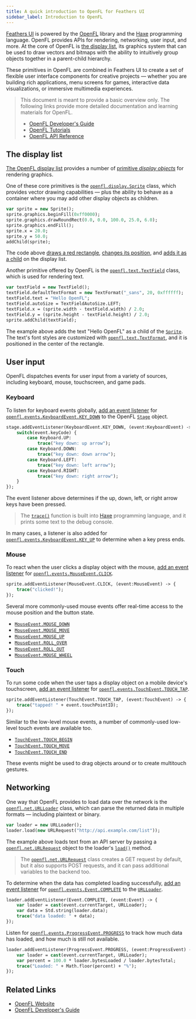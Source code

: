 ```yaml
---
title: A quick introduction to OpenFL for Feathers UI
sidebar_label: Introduction to OpenFL
---
```


[Feathers UI](/) is powered by the [OpenFL](https://openfl.org/) library and the [Haxe](https://haxe.org/) programming language. OpenFL provides APIs for rendering, networking, user input, and more. At the core of OpenFL is [the display list](https://books.openfl.org/openfl-developers-guide/display-programming/basics-of-display-programming.html), its graphics system that can be used to draw vectors and bitmaps with the ability to intuitively group objects together in a parent-child hierarchy.

These primitives in OpenFL are combined in Feathers UI to create a set of flexible user interface components for creative projects — whether you are building rich applications, menu screens for games, interactive data visualizations, or immersive multimedia experiences.

> This document is meant to provide a basic overview only. The following links provide more detailed documentation and learning materials for OpenFL.
>
> - [OpenFL Developer's Guide](https://books.openfl.org/openfl-developers-guide/)
> - [OpenFL Tutorials](https://www.openfl.org/learn/haxelib/tutorials/)
> - [OpenFL API Reference](https://api.openfl.org/)

## The display list

[The OpenFL display list](https://books.openfl.org/openfl-developers-guide/display-programming/basics-of-display-programming.html) provides a number of [primitive _display objects_](https://books.openfl.org/openfl-developers-guide/display-programming/core-display-classes.html) for rendering graphics.

One of these core primitives is the [`openfl.display.Sprite`](https://api.openfl.org/openfl/display/Sprite.html) class, which provides vector drawing capabilities — plus the ability to behave as a container where you may add other display objects as children.

```haxe
var sprite = new Sprite();
sprite.graphics.beginFill(0xff0000);
sprite.graphics.drawRoundRect(0.0, 0.0, 100.0, 25.0, 6.0);
sprite.graphics.endFill();
sprite.x = 20.0;
sprite.y = 50.0;
addChild(sprite);
```

The code above [draws a red rectangle](https://books.openfl.org/openfl-developers-guide/using-the-drawing-api/drawing-shapes-using-built-in-methods.html), [changes its position](https://books.openfl.org/openfl-developers-guide/display-programming/manipulating-display-objects/changing-position.html), and [adds it as a child](https://books.openfl.org/openfl-developers-guide/display-programming/working-with-display-objects/working-with-display-object-containers.html) on the display list.

Another primitive offered by OpenFL is the [`openfl.text.TextField`](https://api.openfl.org/openfl/text/TextField.html) class, which is used for rendering text.

```haxe
var textField = new TextField();
textField.defaultTextFormat = new TextFormat("_sans", 20, 0xffffff);
textField.text = "Hello OpenFL";
textField.autoSize = TextFieldAutoSize.LEFT;
textField.x = (sprite.width - textField.width) / 2.0;
textField.y = (sprite.height - textField.height) / 2.0;
sprite.addChild(textField);
```

The example above adds the text "Hello OpenFL" as a child of the [`Sprite`](https://api.openfl.org/openfl/display/Sprite.html). The text's font styles are customized with [`openfl.text.TextFormat`](https://api.openfl.org/openfl/text/TextFormat.html), and it is positioned in the center of the rectangle.

## User input

OpenFL dispatches events for user input from a variety of sources, including keyboard, mouse, touchscreen, and game pads.

### Keyboard

To listen for keyboard events globally, [add an event listener](https://books.openfl.org/openfl-developers-guide/handling-events/basics-of-handling-events.html) for [`openfl.events.KeyboardEvent.KEY_DOWN`](https://api.openfl.org/openfl/events/KeyboardEvent.html#KEY_DOWN) to the OpenFL [`Stage`](https://api.openfl.org/openfl/display/Stage.html) object.

```haxe
stage.addEventListener(KeyboardEvent.KEY_DOWN, (event:KeyboardEvent) -> {
    switch(event.keyCode) {
        case Keyboard.UP:
            trace("key down: up arrow");
        case Keyboard.DOWN:
            trace("key down: down arrow");
        case Keyboard.LEFT:
            trace("key down: left arrow");
        case Keyboard.RIGHT:
            trace("key down: right arrow");
    }
});
```

The event listener above determines if the up, down, left, or right arrow keys have been pressed.

> The [`trace()`](https://haxe.org/manual/debugging-trace-log.html) function is built into [Haxe](https://haxe.org) programming language, and it prints some text to the debug console.

In many cases, a listener is also added for [`openfl.events.KeyboardEvent.KEY_UP`](https://api.openfl.org/openfl/events/KeyboardEvent.html#KEY_UP) to determine when a key press ends.

### Mouse

To react when the user clicks a display object with the mouse, [add an event listener](https://books.openfl.org/openfl-developers-guide/handling-events/basics-of-handling-events.html) for [`openfl.events.MouseEvent.CLICK`](https://api.openfl.org/openfl/events/MouseEvent.html#CLICK).

```haxe
sprite.addEventListener(MouseEvent.CLICK, (event:MouseEvent) -> {
    trace("clicked!");
});
```

Several more commonly-used mouse events offer real-time access to the mouse position and the button state.

- [`MouseEvent.MOUSE_DOWN`](https://api.openfl.org/openfl/events/MouseEvent.html#MOUSE_DOWN)
- [`MouseEvent.MOUSE_MOVE`](https://api.openfl.org/openfl/events/MouseEvent.html#MOUSE_MOVE)
- [`MouseEvent.MOUSE_UP`](https://api.openfl.org/openfl/events/MouseEvent.html#MOUSE_UP)
- [`MouseEvent.ROLL_OVER`](https://api.openfl.org/openfl/events/MouseEvent.html#ROLL_OVER)
- [`MouseEvent.ROLL_OUT`](https://api.openfl.org/openfl/events/MouseEvent.html#ROLL_OUT)
- [`MouseEvent.MOUSE_WHEEL`](https://api.openfl.org/openfl/events/MouseEvent.html#MOUSE_WHEEL)

### Touch

To run some code when the user taps a display object on a mobile device's touchscreen, [add an event listener](https://books.openfl.org/openfl-developers-guide/handling-events/basics-of-handling-events.html) for [`openfl.events.TouchEvent.TOUCH_TAP`](https://api.openfl.org/openfl/events/TouchEvent.html#TOUCH_TAP).

```haxe
sprite.addEventListener(TouchEvent.TOUCH_TAP, (event:TouchEvent) -> {
    trace("tapped! " + event.touchPointID);
});
```

Similar to the low-level mouse events, a number of commonly-used low-level touch events are available too.

- [`TouchEvent.TOUCH_BEGIN`](https://api.openfl.org/openfl/events/TouchEvent.html#TOUCH_BEGIN)
- [`TouchEvent.TOUCH_MOVE`](https://api.openfl.org/openfl/events/TouchEvent.html#TOUCH_MOVE)
- [`TouchEvent.TOUCH_END`](https://api.openfl.org/openfl/events/TouchEvent.html#TOUCH_END)

These events might be used to drag objects around or to create multitouch gestures.

## Networking

One way that OpenFL provides to load data over the network is the [`openfl.net.URLLoader`](https://api.openfl.org/openfl/net/URLLoader.html) class, which can parse the returned data in multiple formats — including plaintext or binary.

```haxe
var loader = new URLLoader();
loader.load(new URLRequest("http://api.example.com/list"));
```

The example above loads text from an API server by passing a [`openfl.net.URLRequest`](https://api.openfl.org/openfl/net/URLRequest.html) object to the loader's [`load()`](https://api.openfl.org/openfl/net/URLLoader.html#load) method.

> The [`openfl.net.URLRequest`](https://api.openfl.org/openfl/net/URLRequest.html) class creates a GET request by default, but it also supports POST requests, and it can pass additional variables to the backend too.

To determine when the data has completed loading successfully, [add an event listener](https://books.openfl.org/openfl-developers-guide/handling-events/basics-of-handling-events.html) for [`openfl.events.Event.COMPLETE`](https://api.openfl.org/openfl/events/Event.html#COMPLETE) to the [`URLLoader`](https://api.openfl.org/openfl/net/URLLoader.html).

```haxe
loader.addEventListener(Event.COMPLETE, (event:Event) -> {
    var loader = cast(event.currentTarget, URLLoader);
    var data = Std.string(loader.data);
    trace("data loaded: " + data);
});
```

Listen for [`openfl.events.ProgressEvent.PROGRESS`](https://api.openfl.org/openfl/events/ProgressEvent.html#PROGRESS) to track how much data has loaded, and how much is still not available.

```haxe
loader.addEventListener(ProgressEvent.PROGRESS, (event:ProgressEvent) -> {
    var loader = cast(event.currentTarget, URLLoader);
    var percent = 100.0 * loader.bytesLoaded / loader.bytesTotal;
    trace("Loaded: " + Math.floor(percent) + "%");
});
```

## Related Links

- [OpenFL Website](https://openfl.org/)
- [OpenFL Developer's Guide](https://books.openfl.org/openfl-developers-guide/)
